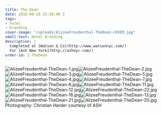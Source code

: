 ```yaml
---
title: The Dean
date: 2016-09-26 15:56:00 Z
tags:
- hotel
- branding
cover-image: "/uploads/AlizeeFreudenthal-TheDean-COVER.jpg"
small-text: Hotel Branding
description: |
  Completed at [Watson & Co](http://www.watsonnyc.com/)
  For [Ash New York](http://ashnyc.com/)
order-id: 1-TheDean
---
```


![AlizeeFreudenthal-TheDean-1.jpg](/uploads/AlizeeFreudenthal-TheDean-1.jpg)![AlizeeFreudenthal-TheDean-2.jpg](/uploads/AlizeeFreudenthal-TheDean-2.jpg)![AlizeeFreudenthal-TheDean-3.jpg](/uploads/AlizeeFreudenthal-TheDean-3.jpg)![AlizeeFreudenthal-TheDean-5.jpg](/uploads/AlizeeFreudenthal-TheDean-5.jpg)![AlizeeFreudenthal-TheDean-4.jpg](/uploads/AlizeeFreudenthal-TheDean-4.jpg)![AlizeeFreudenthal-TheDean-7.jpg](/uploads/AlizeeFreudenthal-TheDean-7.jpg)![AlizeeFreudenthal-TheDean-6.jpg](/uploads/AlizeeFreudenthal-TheDean-6.jpg)![AlizeeFreudenthal-TheDean-11.jpg](/uploads/AlizeeFreudenthal-TheDean-11.jpg)![AlizeeFreudenthal-TheDean-12.jpg](/uploads/AlizeeFreudenthal-TheDean-12.jpg)![AlizeeFreudenthal-TheDean-22.jpg](/uploads/AlizeeFreudenthal-TheDean-22.jpg)![AlizeeFreudenthal-TheDean-16.jpg](/uploads/AlizeeFreudenthal-TheDean-16.jpg)![AlizeeFreudenthal-TheDean-13.jpg](/uploads/AlizeeFreudenthal-TheDean-13.jpg)![AlizeeFreudenthal-TheDean-21.jpg](/uploads/AlizeeFreudenthal-TheDean-21.jpg)![AlizeeFreudenthal-TheDean-20.jpg](/uploads/AlizeeFreudenthal-TheDean-20.jpg)
Photography: Christian Harder courtesy of ASH